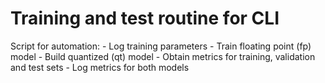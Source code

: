 # Training and test routine for CLI

Script for automation:
    - Log training parameters
    - Train floating point (fp) model
    - Build quantized (qt) model
    - Obtain metrics for training, validation and test sets
    - Log metrics for both models
